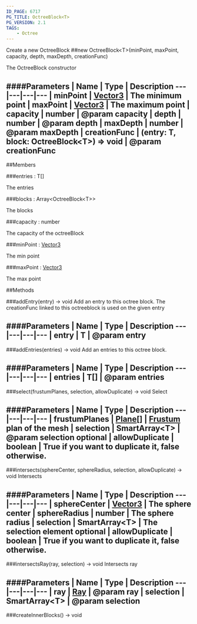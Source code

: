 ```yaml
---
ID_PAGE: 6717
PG_TITLE: OctreeBlock<T>
PG_VERSION: 2.1
TAGS:
    - Octree
---
```


Create a new OctreeBlock
##new OctreeBlock&lt;T&gt;(minPoint, maxPoint, capacity, depth, maxDepth, creationFunc)



The OctreeBlock constructor




####Parameters
 | Name | Type | Description
---|---|---|---
 | minPoint | [Vector3](page.php?p=6751) | The minimum point
 | maxPoint | [Vector3](page.php?p=6751) | The maximum point
 | capacity | number | @param capacity
 | depth | number | @param depth
 | maxDepth | number | @param maxDepth
 | creationFunc | (entry: T, block: OctreeBlock&lt;T&gt;) =&gt; void | @param creationFunc
---

##Members

###entries : T[]




The entries



###blocks : Array&lt;OctreeBlock&lt;T&gt;&gt;




The blocks



###capacity : number




The capacity of the octreeBlock



###minPoint : [Vector3](page.php?p=6751)




The min point



###maxPoint : [Vector3](page.php?p=6751)




The max point











##Methods

###addEntry(entry) &rarr; void
Add an entry to this octree block. The creationFunc linked to this octreeblock is used on the given entry





####Parameters
 | Name | Type | Description
---|---|---|---
 | entry | T | @param entry
---

###addEntries(entries) &rarr; void
Add an entries to this octree block.





####Parameters
 | Name | Type | Description
---|---|---|---
 | entries | T[] | @param entries
---

###select(frustumPlanes, selection, allowDuplicate) &rarr; void
Select





####Parameters
 | Name | Type | Description
---|---|---|---
 | frustumPlanes | [Plane](page.php?p=6755)[] | [Frustum](page.php?p=6757) plan of the mesh
 | selection | SmartArray&lt;T&gt; | @param selection
optional | allowDuplicate | boolean | True if you want to duplicate it, false otherwise.
---

###intersects(sphereCenter, sphereRadius, selection, allowDuplicate) &rarr; void
Intersects





####Parameters
 | Name | Type | Description
---|---|---|---
 | sphereCenter | [Vector3](page.php?p=6751) | The sphere center
 | sphereRadius | number | The sphere radius
 | selection | SmartArray&lt;T&gt; | The selection element
optional | allowDuplicate | boolean | True if you want to duplicate it, false otherwise.
---

###intersectsRay(ray, selection) &rarr; void
Intersects ray





####Parameters
 | Name | Type | Description
---|---|---|---
 | ray | [Ray](page.php?p=6758) | @param ray
 | selection | SmartArray&lt;T&gt; | @param selection
---

###createInnerBlocks() &rarr; void

